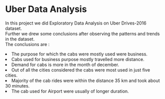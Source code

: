 # Uber Data Analysis
In this project we did Exploratory Data Analysis on Uber Drives-2016 dataset.<br>
Further we drew some conclusions after observing the patterns and trends in the dataset.<br>
The conclusions are :
<li>The purpose for which the cabs were mostly used were business.

<li>Cabs used for business purpose mostly travelled more distance.

<li>Demand for cabs is more in the month of december.

<li>Out of all the cities considered the cabs were most used in just five cities.

<li>Majority of the cab rides were within the distance 35 km and took about 30 minutes.

<li>The cab used for Airport were usually of longer duration.
